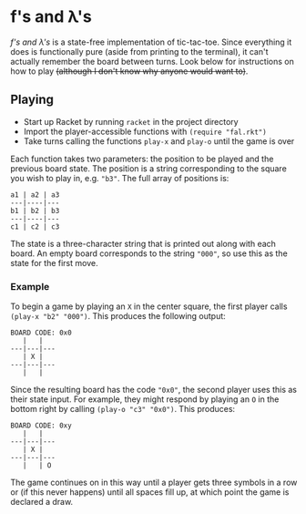 # __f's and &lambda;'s__

_f's and &lambda;'s_ is a state-free implementation of tic-tac-toe. Since
everything it does is functionally pure (aside from printing to the terminal),
it can't actually remember the board between turns. Look below for instructions
on how to play ~~(although I don't know why anyone would want to)~~.

## Playing
- Start up Racket by running `racket` in the project directory
- Import the player-accessible functions with `(require "fal.rkt")`
- Take turns calling the functions `play-x` and `play-o` until the game is over

Each function takes two parameters: the position to be played and the previous
board state. The position is a string corresponding to the square you wish to
play in, e.g. `"b3"`. The full array of positions is:
```
a1 | a2 | a3
---|----|---
b1 | b2 | b3
---|----|---
c1 | c2 | c3
```
The state is a three-character string that is printed out along with each board.
An empty board corresponds to the string `"000"`, so use this as the state for
the first move.

### Example
To begin a game by playing an `X` in the center square, the first
player calls `(play-x "b2" "000")`. This produces the following output:
```
BOARD CODE: 0x0
   |   |  
---|---|---
   | X |  
---|---|---
   |   |  
```
Since the resulting board has the code `"0x0"`, the second player uses this as
their state input. For example, they might respond by playing an `O` in the
bottom right by calling `(play-o "c3" "0x0")`. This produces:
```
BOARD CODE: 0xy
   |   |  
---|---|---
   | X |  
---|---|---
   |   | O
```
The game continues on in this way until a player gets three symbols in a row or
(if this never happens) until all spaces fill up, at which point the game is
declared a draw.
